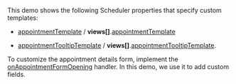 This demo shows the following Scheduler properties that specify custom templates:

* [appointmentTemplate](/Documentation/ApiReference/UI_Components/dxScheduler/Configuration/#appointmentTemplate) / **views[]**.[appointmentTemplate](/Documentation/ApiReference/UI_Components/dxScheduler/Configuration/views/#appointmentTemplate)

* [appointmentTooltipTemplate](/Documentation/ApiReference/UI_Components/dxScheduler/Configuration/#appointmentTooltipTemplate) / **views[]**.[appointmentTooltipTemplate](/Documentation/ApiReference/UI_Components/dxScheduler/Configuration/views/#appointmentTooltipTemplate).

To customize the appointment details form, implement the [onAppointmentFormOpening](/Documentation/ApiReference/UI_Components/dxScheduler/Configuration/#onAppointmentFormOpening) handler. In this demo, we use it to add custom fields.

